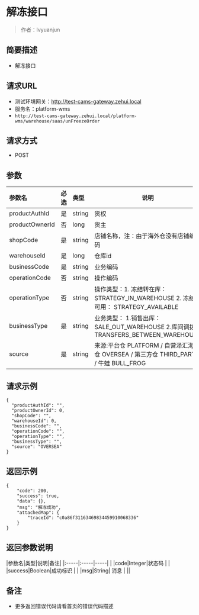 # 解冻接口

> 作者：lvyuanjun

## 简要描述

- 解冻接口

## 请求URL
- 测试环境网关：http://test-cams-gateway.zehui.local
- 服务名：platform-wms
- ` http://test-cams-gateway.zehui.local/platform-wms/warehouse/saas/unFreezeOrder `
  
## 请求方式
- POST 

## 参数

|参数名|必选|类型|说明|
|:----    |:---|:----- |-----   |
|productAuthId |是  |string |货权   |
|productOwnerId |否  |long | 货主    |
|shopCode     |是  |string | 店铺名称，注：由于海外仓没有店铺编码    |
|warehouseId     |是  |long | 仓库id    |
|businessCode     |是  |string | 业务编码    |
|operationCode     |否  |string | 操作编码    |
|operationType     |否  |string | 操作类型：1. 冻结转在库： STRATEGY_IN_WAREHOUSE 2. 冻结转可用： STRATEGY_AVAILABLE    |
|businessType     |是  |string | 业务类型： 1.销售出库：SALE_OUT_WAREHOUSE 2.库间调拨: TRANSFERS_BETWEEN_WAREHOUSE  |
|source     |是  |string | 来源:平台仓 PLATFORM / 自营泽汇海外仓 OVERSEA / 第三方仓 THIRD_PARTY / 牛蛙 BULL_FROG   |



## 请求示例
```
{
  "productAuthId": "",
  "productOwnerId": 0,
  "shopCode": "",
  "warehouseId": 0,
  "businessCode": "",
  "operationCode": "",
  "operationType": "",
  "businessType": "",
  "source": "OVERSEA"
}
```

## 返回示例

```
{
    "code": 200,
    "success": true,
    "data": {},
    "msg": "解冻成功",
    "attachedMap": {
        "traceId": "c0a86f31163469834459910068336"
    }
}
```

## 返回参数说明

|参数名|类型|说明|备注|
|:-----|:-----|-----| |
|code|Integer|状态码 |  |
|success|Boolean|成功标识  |  |
|msg|String| 消息 |  ||


## 备注 

- 更多返回错误代码请看首页的错误代码描述